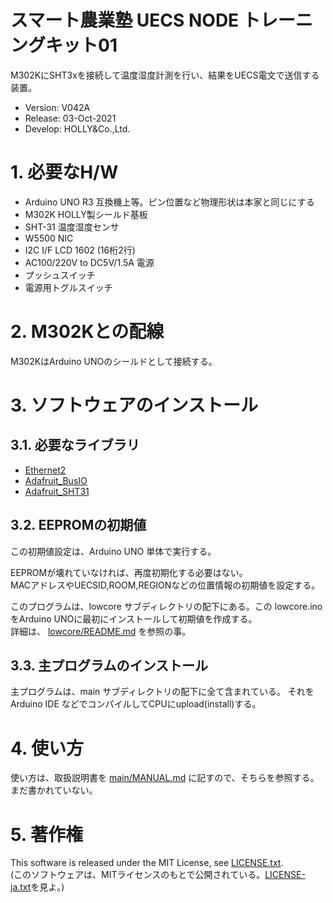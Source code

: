 スマート農業塾 UECS NODE トレーニングキット01
===========================================

M302KにSHT3xを接続して温度湿度計測を行い、結果をUECS電文で送信する装置。

- Version: V042A
- Release: 03-Oct-2021
- Develop: HOLLY&Co.,Ltd.

# 1. 必要なH/W

- Arduino UNO R3 互換機上等。ピン位置など物理形状は本家と同じにする
- M302K HOLLY製シールド基板
- SHT-31 温度湿度センサ
- W5500 NIC
- I2C I/F LCD 1602 (16桁2行)
- AC100/220V to DC5V/1.5A 電源
- プッシュスイッチ
- 電源用トグルスイッチ

# 2. M302Kとの配線

M302KはArduino UNOのシールドとして接続する。

# 3. ソフトウェアのインストール

## 3.1. 必要なライブラリ
- [Ethernet2](https://github.com/adafruit/Ethernet2)
- [Adafruit_BusIO](https://github.com/adafruit/Adafruit_BusIO)
- [Adafruit_SHT31](https://github.com/adafruit/Adafruit_SHT31)

## 3.2. EEPROMの初期値

この初期値設定は、Arduino UNO 単体で実行する。

EEPROMが壊れていなければ、再度初期化する必要はない。  
MACアドレスやUECSID,ROOM,REGIONなどの位置情報の初期値を設定する。

このプログラムは、lowcore サブディレクトリの配下にある。この lowcore.ino をArduino UNOに最初にインストールして初期値を作成する。  
詳細は、 [lowcore/README.md](lowcore/README.md) を参照の事。

## 3.3. 主プログラムのインストール

主プログラムは、main サブディレクトリの配下に全て含まれている。
それを Arduino IDE などでコンパイルしてCPUにupload(install)する。

# 4. 使い方

使い方は、取扱説明書を [main/MANUAL.md](main/MANUAL.md) に記すので、そちらを参照する。
まだ書かれていない。

# 5. 著作権

This software is released under the MIT License, see [LICENSE.txt](LICENSE.txt).  
(このソフトウェアは、MITライセンスのもとで公開されている。[LICENSE-ja.txt](LICENSE-ja.txt)を見よ。)

